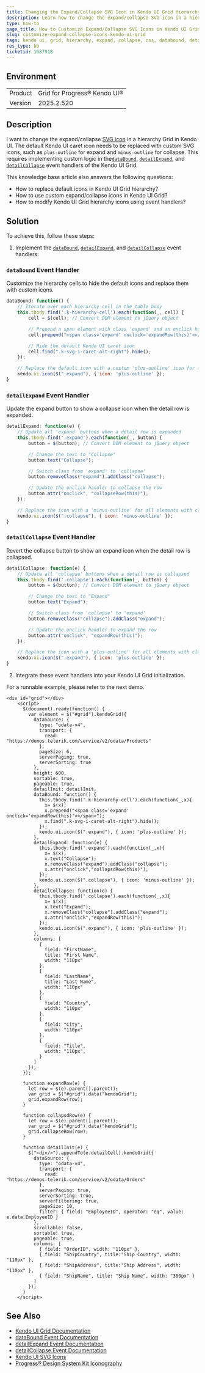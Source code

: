 ```yaml
---
title: Changing the Expand/Collapse SVG Icon in Kendo UI Grid Hierarchy
description: Learn how to change the expand/collapse SVG icon in a hierarchy grid in Kendo UI Grid 
type: how-to
page_title: How to Customize Expand/Collapse SVG Icons in Kendo UI Grid Hierarchy
slug: customize-expand-collapse-icons-kendo-ui-grid
tags: kendo ui, grid, hierarchy, expand, collapse, css, databound, detailexpand, detailcollapse
res_type: kb
ticketid: 1687918
---
```


## Environment

<table>
<tbody>
<tr>
<td>Product</td>
<td>
Grid for Progress® Kendo UI®
</td>
</tr>
<tr>
<td>Version</td>
<td>
2025.2.520
</td>
</tr>
</tbody>
</table>

## Description

I want to change the expand/collapse [SVG icon](/styles-and-layout/sass-themes/svg-icons) in a hierarchy Grid in Kendo UI. The default Kendo UI caret icon needs to be replaced with custom SVG icons, such as `plus-outline` for expand and `minus-outline` for collapse. This requires implementing custom logic in the[`dataBound`](/api/javascript/ui/grid/events/databound), [`detailExpand`](/api/javascript/ui/grid/events/detailexpand), and [`detailCollapse`](/api/javascript/ui/grid/events/detailcollapse) event handlers of the Kendo UI Grid.

This knowledge base article also answers the following questions:
- How to replace default icons in Kendo UI Grid hierarchy?
- How to use custom expand/collapse icons in Kendo UI Grid?
- How to modify Kendo UI Grid hierarchy icons using event handlers?

## Solution

To achieve this, follow these steps:

1. Implement the [`dataBound`](/api/javascript/ui/grid/events/databound), [`detailExpand`](/api/javascript/ui/grid/events/detailexpand), and [`detailCollapse`](/api/javascript/ui/grid/events/detailcollapse) event handlers:

### `dataBound` Event Handler

Customize the hierarchy cells to hide the default icons and replace them with custom icons.

```javascript
dataBound: function() {
    // Iterate over each hierarchy cell in the table body
    this.tbody.find('.k-hierarchy-cell').each(function(_, cell) {
        cell = $(cell); // Convert DOM element to jQuery object

        // Prepend a span element with class 'expand' and an onclick handler to expand the row
        cell.prepend("<span class='expand' onclick='expandRow(this)'></span>");

        // Hide the default Kendo UI caret icon
        cell.find(".k-svg-i-caret-alt-right").hide();
    });

    // Replace the default icon with a custom 'plus-outline' icon for all elements with class 'expand'
    kendo.ui.icon($(".expand"), { icon: 'plus-outline' });
}
```

### `detailExpand` Event Handler

Update the expand button to show a collapse icon when the detail row is expanded.

```javascript
detailExpand: function(e) {
    // Update all 'expand' buttons when a detail row is expanded
    this.tbody.find('.expand').each(function(_, button) {
        button = $(button); // Convert DOM element to jQuery object

        // Change the text to "Collapse"
        button.text("Collapse");

        // Switch class from 'expand' to 'collapse'
        button.removeClass("expand").addClass("collapse");

        // Update the onclick handler to collapse the row
        button.attr("onclick", "collapseRow(this)");
    });

    // Replace the icon with a 'minus-outline' for all elements with class 'collapse'
    kendo.ui.icon($(".collapse"), { icon: 'minus-outline' });
}
```

### `detailCollapse` Event Handler

Revert the collapse button to show an expand icon when the detail row is collapsed.

```javascript
detailCollapse: function(e) {
    // Update all 'collapse' buttons when a detail row is collapsed
    this.tbody.find('.collapse').each(function(_, button) {
        button = $(button); // Convert DOM element to jQuery object

        // Change the text to "Expand"
        button.text("Expand");

        // Switch class from 'collapse' to 'expand'
        button.removeClass("collapse").addClass("expand");

        // Update the onclick handler to expand the row
        button.attr("onclick", "expandRow(this)");
    });

    // Replace the icon with a 'plus-outline' for all elements with class 'expand'
    kendo.ui.icon($(".expand"), { icon: 'plus-outline' });
}
```

2. Integrate these event handlers into your Kendo UI Grid initialization.

For a runnable example, please refer to the next demo.

```dojo
<div id="grid"></div>
    <script>
      $(document).ready(function() {
        var element = $("#grid").kendoGrid({
          dataSource: {
            type: "odata-v4",
            transport: {
              read: "https://demos.telerik.com/service/v2/odata/Products"
            },
            pageSize: 6,
            serverPaging: true,
            serverSorting: true
          },
          height: 600,
          sortable: true,
          pageable: true,
          detailInit: detailInit,
          dataBound: function() {
            this.tbody.find('.k-hierarchy-cell').each(function(_,x){
              x= $(x);
              x.prepend("<span class='expand' onclick='expandRow(this)'></span>");
              x.find(".k-svg-i-caret-alt-right").hide();
            });
            kendo.ui.icon($(".expand"), { icon: 'plus-outline' });
          },
          detailExpand: function(e) {
            this.tbody.find('.expand').each(function(_,x){
              x= $(x);
              x.text("Collapse");
              x.removeClass("expand").addClass("collapse");
              x.attr("onclick","collapsdRow(this)");
            });
            kendo.ui.icon($(".collapse"), { icon: 'minus-outline' });
          },
          detailCollapse: function(e) {
            this.tbody.find('.collapse').each(function(_,x){
              x= $(x);
              x.text("Expand");
              x.removeClass("collapse").addClass("expand");
              x.attr("onclick","expandRow(this)");
            });
            kendo.ui.icon($(".expand"), { icon: 'plus-outline' });
          },
          columns: [
            {
              field: "FirstName",
              title: "First Name",
              width: "110px"
            },
            {
              field: "LastName",
              title: "Last Name",
              width: "110px"
            },
            {
              field: "Country",
              width: "110px"
            },
            {
              field: "City",
              width: "110px"
            },
            {
              field: "Title",
              width: "110px",
            }
          ]
        });
      });

      function expandRow(e) {
        let row = $(e).parent().parent();
        var grid = $("#grid").data("kendoGrid");
		grid.expandRow(row);
      }

      function collapsdRow(e) {
        let row = $(e).parent().parent();
        var grid = $("#grid").data("kendoGrid");
		grid.collapseRow(row);
      }

      function detailInit(e) {
        $("<div/>").appendTo(e.detailCell).kendoGrid({
          dataSource: {
            type: "odata-v4",
            transport: {
              read: "https://demos.telerik.com/service/v2/odata/Orders"
            },
            serverPaging: true,
            serverSorting: true,
            serverFiltering: true,
            pageSize: 10,
            filter: { field: "EmployeeID", operator: "eq", value: e.data.EmployeeID }
          },
          scrollable: false,
          sortable: true,
          pageable: true,
          columns: [
            { field: "OrderID", width: "110px" },
            { field: "ShipCountry", title:"Ship Country", width: "110px" },
            { field: "ShipAddress", title:"Ship Address", width: "110px" },
            { field: "ShipName", title: "Ship Name", width: "300px" }
          ]
        });
      }
    </script>
```

## See Also

- [Kendo UI Grid Documentation](https://docs.telerik.com/kendo-ui/api/javascript/ui/grid/overview)
- [dataBound Event Documentation](https://docs.telerik.com/kendo-ui/api/javascript/ui/grid/events/databound)
- [detailExpand Event Documentation](https://docs.telerik.com/kendo-ui/api/javascript/ui/grid/events/detailexpand)
- [detailCollapse Event Documentation](https://docs.telerik.com/kendo-ui/api/javascript/ui/grid/events/detailcollapse)
- [Kendo UI SVG Icons](https://docs.telerik.com/kendo-ui/styles-and-layout/sass-themes/svg-icons)
- [Progress® Design System Kit Iconography](https://www.telerik.com/design-system/docs/foundation/iconography/icon-list/)

